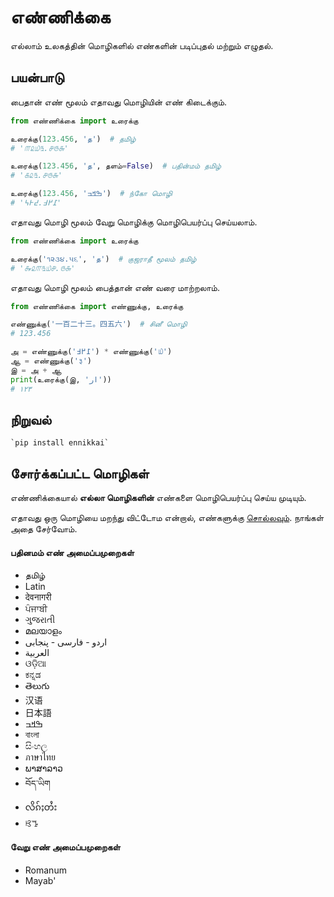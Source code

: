 # எண்ணிக்கை
எல்லாம் உலகத்தின் மொழிகளில் எண்களின் படிப்புதல் மற்றும் எழுதல்.

## பயன்பாடு
பைதான் எண் மூலம் எதாவது மொழியின் எண் கிடைக்கும்.

```python
from எண்ணிக்கை import உரைக்கு 

உரைக்கு(123.456, 'த')  # தமிழ்
# '௱௨௰௩.௪௫௬'

உரைக்கு(123.456, 'த', தளம்=False)  # பதின்மம் தமிழ்
# '௧௨௩.௪௫௬'

உரைக்கு(123.456, 'ߒߞߏ‎')  # ந்கோ மொழி
# '߁߂߃.߄߅߆'

```

எதாவது மொழி மூலம் வேறு மொழிக்கு மொழிபெயர்ப்பு செய்யலாம்.

```python
from எண்ணிக்கை import உரைக்கு

உரைக்கு('૧૨૩૪.૫૬', 'த‎')  # குஜராதீ மூலம் தமிழ்
# '௲௨௱௩௰௪.௫௬'
``` 

எதாவது மொழி மூலம் பைத்தான் எண் வரை மாற்றலாம்.

```python
from எண்ணிக்கை import எண்ணுக்கு, உரைக்கு

எண்ணுக்கு('一百二十三。四五六')  # சினீ மொழி
# 123.456

அ = எண்ணுக்கு('߁߂߃') * எண்ணுக்கு('௰')
ஆ = எண்ணுக்கு('३')
இ = அ + ஆ
print(உரைக்கு(இ, 'ار'))
# ۱۲۳
```

## நிறுவல்
    `pip install ennikkai`

## சோர்க்கப்பட்ட மொழிகள்

எண்ணிக்கையால் **எல்லா மொழிகளின்** எண்களை மொழிபெயர்ப்பு செய்ய முடியும். 

எதாவது ஒரு மொழியை மறந்து விட்டோம என்றால், எண்களுக்கு [சொல்லவும்](https://github.com/julienmalard/ennikkai/issues). நாங்கள் அதை சேர்வோம்.

#### பதினமம் எண் அமைப்பமுறைகள்
* தமிழ்
* Latin
* देवनागरी
* ਪੰਜਾਬੀ
* ગુજરાતી
* മലയാളം
* اردو - فارسی - پنجابی
* العربية
* ଓଡ଼ିଆ 
* ಕನ್ನಡ 
* తెలుగు 
* 汉语
* 日本語
* ߒߞߏ‎
* বাংলা
* සිංහල
* ภาษาไทย
* ພາສາລາວ
* བོད་ཡིག
* လိၵ်ႈတႆး
* ꕙꔤ

#### வேறு எண் அமைப்பமுறைகள்
* Romanum
* Mayab'
